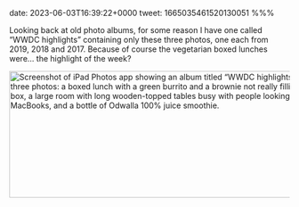 date: 2023-06-03T16:39:22+0000
tweet: 1665035461520130051
%%%

Looking back at old photo albums, for some reason I have one called “WWDC highlights” containing only these three photos, one each from 2019, 2018 and 2017. Because of course the vegetarian boxed lunches were… the highlight of the week?

<img src="40f3ed4701.jpg" width="600" height="227" alt="Screenshot of iPad Photos app showing an album titled “WWDC highlights” containing three photos: a boxed lunch with a green burrito and a brownie not really filling a plastic box, a large room with long wooden-topped tables busy with people looking at MacBooks, and a bottle of Odwalla 100% juice smoothie.">
